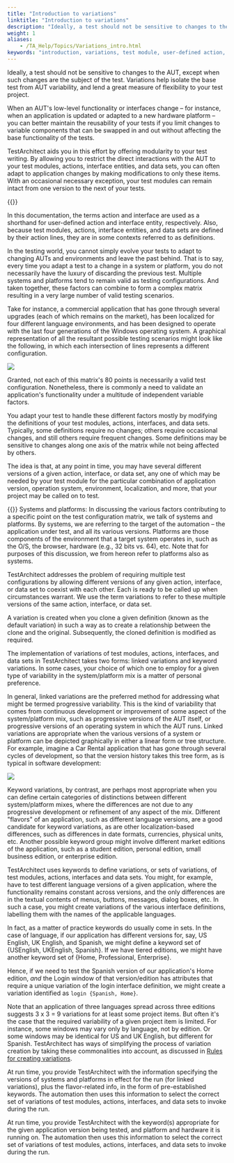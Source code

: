 ```yaml
--- 
title: "Introduction to variations"
linktitle: "Introduction to variations"
description: "Ideally, a test should not be sensitive to changes to the AUT, except when such changes are the subject of the test. Variations help isolate the base test from AUT variability, and lend a great measure of flexibility to your test project."
weight: 1
aliases: 
    - /TA_Help/Topics/Variations_intro.html
keywords: "introduction, variations, test module, user-defined action, action, interface entity, interface, data set, test modules"
---
```


Ideally, a test should not be sensitive to changes to the AUT, except when such changes are the subject of the test. Variations help isolate the base test from AUT variability, and lend a great measure of flexibility to your test project.

When an AUT's low-level functionality or interfaces change – for instance, when an application is updated or adapted to a new hardware platform – you can better maintain the reusability of your tests if you limit changes to variable components that can be swapped in and out without affecting the base functionality of the tests.

TestArchitect aids you in this effort by offering modularity to your test writing. By allowing you to restrict the direct interactions with the AUT to your test modules, actions, interface entities, and data sets, you can often adapt to application changes by making modifications to only these items. With an occasional necessary exception, your test modules can remain intact from one version to the next of your tests.

{{<note>}}

In this documentation, the terms action and interface are used as a shorthand for user-defined action and interface entity, respectively. Also, because test modules, actions, interface entities, and data sets are defined by their action lines, they are in some contexts referred to as definitions.

In the testing world, you cannot simply evolve your tests to adapt to changing AUTs and environments and leave the past behind. That is to say, every time you adapt a test to a change in a system or platform, you do not necessarily have the luxury of discarding the previous test. Multiple systems and platforms tend to remain valid as testing configurations. And taken together, these factors can combine to form a complex matrix resulting in a very large number of valid testing scenarios.

Take for instance, a commercial application that has gone through several upgrades \(each of which remains on the market\), has been localized for four different language environments, and has been designed to operate with the last four generations of the Windows operating system. A graphical representation of all the resultant possible testing scenarios might look like the following, in which each intersection of lines represents a different configuration.

![](/images/TA_Help/Images/ug_systemtree1a.png)

Granted, not each of this matrix's 80 points is necessarily a valid test configuration. Nonetheless, there is commonly a need to validate an application's functionality under a multitude of independent variable factors.

You adapt your test to handle these different factors mostly by modifying the definitions of your test modules, actions, interfaces, and data sets. Typically, some definitions require no changes; others require occasional changes, and still others require frequent changes. Some definitions may be sensitive to changes along one axis of the matrix while not being affected by others.

The idea is that, at any point in time, you may have several different versions of a given action, interface, or data set, any one of which may be needed by your test module for the particular combination of application version, operation system, environment, localization, and more, that your project may be called on to test.

{{<note>}} Systems and platforms: In discussing the various factors contributing to a specific point on the test configuration matrix, we talk of systems and platforms. By systems, we are referring to the target of the automation – the application under test, and all its various versions. Platforms are those components of the environment that a target system operates in, such as the O/S, the browser, hardware \(e.g., 32 bits vs. 64\), etc. Note that for purposes of this discussion, we from hereon refer to platforms also as systems.

TestArchitect addresses the problem of requiring multiple test configurations by allowing different versions of any given action, interface, or data set to coexist with each other. Each is ready to be called up when circumstances warrant. We use the term variations to refer to these multiple versions of the same action, interface, or data set.

A variation is created when you clone a given definition \(known as the default variation\) in such a way as to create a relationship between the clone and the original. Subsequently, the cloned definition is modified as required.

The implementation of variations of test modules, actions, interfaces, and data sets in TestArchitect takes two forms: linked variations and keyword variations. In some cases, your choice of which one to employ for a given type of variability in the system/platform mix is a matter of personal preference.

In general, linked variations are the preferred method for addressing what might be termed progressive variability. This is the kind of variability that comes from continuous development or improvement of some aspect of the system/platform mix, such as progressive versions of the AUT itself, or progressive versions of an operating system in which the AUT runs. Linked variations are appropriate when the various versions of a system or platform can be depicted graphically in either a linear form or tree structure. For example, imagine a Car Rental application that has gone through several cycles of development, so that the version history takes this tree form, as is typical in software development:

![](/images/TA_Help/Images/ug_systemtree2.png)

Keyword variations, by contrast, are perhaps most appropriate when you can define certain categories of distinctions between different system/platform mixes, where the differences are not due to any progressive development or refinement of any aspect of the mix. Different "flavors" of an application, such as different language versions, are a good candidate for keyword variations, as are other localization-based differences, such as differences in date formats, currencies, physical units, etc. Another possible keyword group might involve different market editions of the application, such as a student edition, personal edition, small business edition, or enterprise edition.

TestArchitect uses keywords to define variations, or sets of variations, of test modules, actions, interfaces and data sets. You might, for example, have to test different language versions of a given application, where the functionality remains constant across versions, and the only differences are in the textual contents of menus, buttons, messages, dialog boxes, etc. In such a case, you might create variations of the various interface definitions, labelling them with the names of the applicable languages.

In fact, as a matter of practice keywords do usually come in sets. In the case of language, if our application has different versions for, say, US English, UK English, and Spanish, we might define a keyword set of \{USEnglish, UKEnglish, Spanish\}. If we have tiered editions, we might have another keyword set of \{Home, Professional, Enterprise\}.

Hence, if we need to test the Spanish version of our application's Home edition, *and* the Login window of that version/edition has attributes that require a unique variation of the login interface definition, we might create a variation identified as `login {Spanish, Home}`.

Note that an application of three languages spread across three editions suggests 3 x 3 = 9 variations for at least some project items. But often it's the case that the required variability of a given project item is limited. For instance, some windows may vary only by language, not by edition. Or some windows may be identical for US and UK English, but different for Spanish. TestArchitect has ways of simplifying the process of variation creation by taking these commonalities into account, as discussed in [Rules for creating variations](/reuse/../TA_Help/Topics/Variations_rules.html).

At run time, you provide TestArchitect with the information specifying the versions of systems and platforms in effect for the run \(for linked variations\), plus the flavor-related info, in the form of pre-established keywords. The automation then uses this information to select the correct set of variations of test modules, actions, interfaces, and data sets to invoke during the run.

At run time, you provide TestArchitect with the keyword\(s\) appropriate for the given application version being tested, and platform and hardware it is running on. The automation then uses this information to select the correct set of variations of test modules, actions, interfaces, and data sets to invoke during the run.



